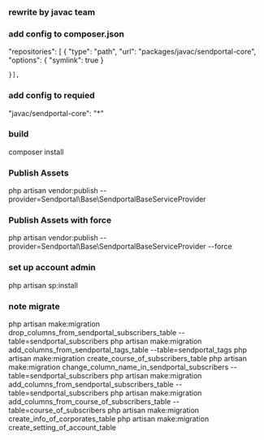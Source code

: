 ### rewrite by javac team
### add config to composer.json
"repositories": [
    {
            "type": "path",
            "url": "packages/javac/sendportal-core",
            "options": {
                "symlink": true
            }
    
    }],

### add config to requied 
"javac/sendportal-core": "*"

### build
composer install

### Publish Assets
php artisan vendor:publish --provider=Sendportal\\Base\\SendportalBaseServiceProvider

### Publish Assets with force
php artisan vendor:publish --provider=Sendportal\\Base\\SendportalBaseServiceProvider --force

### set up account admin
php artisan sp:install


### note migrate

php artisan make:migration drop_columns_from_sendportal_subscribers_table --table=sendportal_subscribers
php artisan make:migration add_columns_from_sendportal_tags_table --table=sendportal_tags
php artisan make:migration create_course_of_subscribers_table
php artisan make:migration change_column_name_in_sendportal_subscribers --table=sendportal_subscribers
php artisan make:migration add_columns_from_sendportal_subscribers_table --table=sendportal_subscribers
php artisan make:migration add_columns_from_course_of_subscribers_table --table=course_of_subscribers
php artisan make:migration create_info_of_corporates_table
php artisan make:migration create_setting_of_account_table